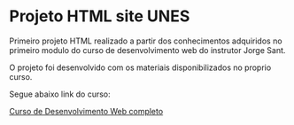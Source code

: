 # Projeto HTML site UNES
Primeiro projeto HTML realizado a partir dos conhecimentos adquiridos no primeiro modulo do curso de desenvolvimento web do instrutor Jorge Sant.

O projeto foi desenvolvido com os materiais disponibilizados no proprio curso.

Segue abaixo link do curso:

[Curso de Desenvolvimento Web completo](https://www.udemy.com/share/101WqG3@0n0rp9bHaYfMWY5COeRnpyNrt_4G4IBRWsCMS_CHscHeW3OHmaa7WFTN0bfKXam-Ug==/)
